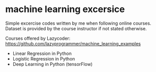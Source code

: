 # machine learning excersice
Simple excercise codes written by me when following online courses. 
Dataset is provided by the course instructor if not stated otherwise.

Courses offered by Lazycoder: https://github.com/lazyprogrammer/machine_learning_examples
- Linear Regression in Python
- Logistic Regression in Python
- Deep Learning in Python (tensorFlow)

